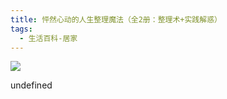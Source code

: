 ```yaml
---
title: 怦然心动的人生整理魔法（全2册：整理术+实践解惑）
tags:
  - 生活百科-居家
---
```


![](https://wfqqreader-1252317822.image.myqcloud.com/cover/268/33284268/s_33284268.jpg)

undefined